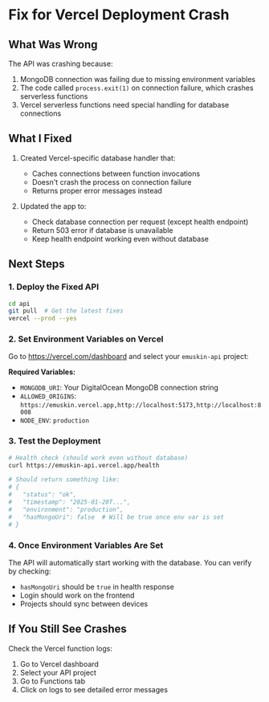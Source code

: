 # Fix for Vercel Deployment Crash

## What Was Wrong
The API was crashing because:
1. MongoDB connection was failing due to missing environment variables
2. The code called `process.exit(1)` on connection failure, which crashes serverless functions
3. Vercel serverless functions need special handling for database connections

## What I Fixed
1. Created Vercel-specific database handler that:
   - Caches connections between function invocations
   - Doesn't crash the process on connection failure
   - Returns proper error messages instead

2. Updated the app to:
   - Check database connection per request (except health endpoint)
   - Return 503 error if database is unavailable
   - Keep health endpoint working even without database

## Next Steps

### 1. Deploy the Fixed API
```bash
cd api
git pull  # Get the latest fixes
vercel --prod --yes
```

### 2. Set Environment Variables on Vercel
Go to https://vercel.com/dashboard and select your `emuskin-api` project:

**Required Variables:**
- `MONGODB_URI`: Your DigitalOcean MongoDB connection string
- `ALLOWED_ORIGINS`: `https://emuskin.vercel.app,http://localhost:5173,http://localhost:8008`
- `NODE_ENV`: `production`

### 3. Test the Deployment
```bash
# Health check (should work even without database)
curl https://emuskin-api.vercel.app/health

# Should return something like:
# {
#   "status": "ok",
#   "timestamp": "2025-01-20T...",
#   "environment": "production",
#   "hasMongoUri": false  # Will be true once env var is set
# }
```

### 4. Once Environment Variables Are Set
The API will automatically start working with the database. You can verify by checking:
- `hasMongoUri` should be `true` in health response
- Login should work on the frontend
- Projects should sync between devices

## If You Still See Crashes
Check the Vercel function logs:
1. Go to Vercel dashboard
2. Select your API project
3. Go to Functions tab
4. Click on logs to see detailed error messages